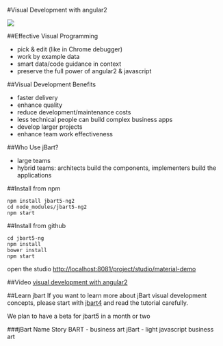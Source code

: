 #Visual Development with angular2

![](https://storage.googleapis.com/jbartcommunity/jbart5-material.png)

##Effective Visual Programming
- pick & edit (like in Chrome debugger)
- work by example data
- smart data/code guidance in context
- preserve the full power of angular2 & javascript

##Visual Development Benefits
- faster delivery
- enhance quality
- reduce development/maintenance costs
- less technical people can build complex business apps
- develop larger projects
- enhance team work effectiveness

##Who Use jBart?
- large teams
- hybrid teams: architects build the components, implementers build the applications

##Install from npm

	npm install jbart5-ng2
	cd node_modules/jbart5-ng2
	npm start

##Install from github

	cd jbart5-ng
	npm install
	bower install
	npm start

open the studio [http://localhost:8081/project/studio/material-demo](http://localhost:8081/project/studio/material-demo)

##Video
[visual development with angular2](http://www.screencast.com/t/5kaJDduxzaci)

##Learn jbart
If you want to learn more about jBart visual development concepts, please start with [jbart4](https://github.com/ArtwareSoft/jbart4)
 and read the tutorial carefully.

We plan to have a beta for jbart5 in a month or two

###jBart Name Story
BART - business art
jBart - light javascript business art
